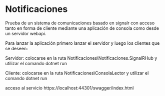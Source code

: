 # Notificaciones

Prueba de un sistema de comunicaciones basado en signalr con acceso tanto en forma de cliente mediante una aplicación de consola como desde un servidor webapi.

Para lanzar la aplicación primero lanzar el servidor y luego los clientes que se deseen:

Servidor: colocarse en la ruta Notificaciones\Notificaciones.SignalRHub y utilizar el comando dotnet run

Cliente: colocarse en la ruta Notificaciones\ConsolaLector y utilizar el comando dotnet run

acceso al servicio https://localhost:44301/swagger/index.html



